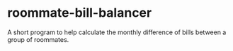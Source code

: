 # roommate-bill-balancer
A short program to help calculate the monthly difference of bills between a group of roommates.

